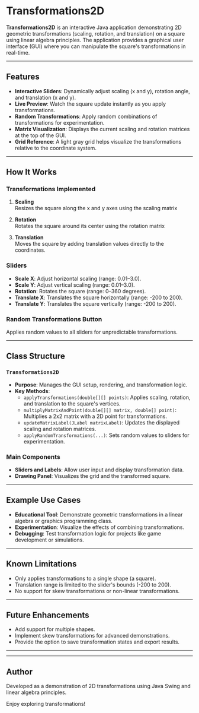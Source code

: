 # Transformations2D

**Transformations2D** is an interactive Java application demonstrating 2D geometric transformations (scaling, rotation, and translation) on a square using linear algebra principles. The application provides a graphical user interface (GUI) where you can manipulate the square's transformations in real-time.

---

## Features

- **Interactive Sliders**: Dynamically adjust scaling (x and y), rotation angle, and translation (x and y).
- **Live Preview**: Watch the square update instantly as you apply transformations.
- **Random Transformations**: Apply random combinations of transformations for experimentation.
- **Matrix Visualization**: Displays the current scaling and rotation matrices at the top of the GUI.
- **Grid Reference**: A light gray grid helps visualize the transformations relative to the coordinate system.

---

## How It Works

### Transformations Implemented
1. **Scaling**  
   Resizes the square along the x and y axes using the scaling matrix
   
3. **Rotation**  
   Rotates the square around its center using the rotation matrix

4. **Translation**  
   Moves the square by adding translation values directly to the coordinates.

### Sliders
- **Scale X**: Adjust horizontal scaling (range: 0.01–3.0).
- **Scale Y**: Adjust vertical scaling (range: 0.01–3.0).
- **Rotation**: Rotates the square (range: 0–360 degrees).
- **Translate X**: Translates the square horizontally (range: -200 to 200).
- **Translate Y**: Translates the square vertically (range: -200 to 200).

### Random Transformations Button
Applies random values to all sliders for unpredictable transformations.

---

## Class Structure

### `Transformations2D`
- **Purpose**: Manages the GUI setup, rendering, and transformation logic.
- **Key Methods**:
  - `applyTransformations(double[][] points)`: Applies scaling, rotation, and translation to the square's vertices.
  - `multiplyMatrixAndPoint(double[][] matrix, double[] point)`: Multiplies a 2x2 matrix with a 2D point for transformations.
  - `updateMatrixLabel(JLabel matrixLabel)`: Updates the displayed scaling and rotation matrices.
  - `applyRandomTransformations(...)`: Sets random values to sliders for experimentation.

### Main Components
- **Sliders and Labels**: Allow user input and display transformation data.
- **Drawing Panel**: Visualizes the grid and the transformed square.

---

## Example Use Cases
- **Educational Tool**: Demonstrate geometric transformations in a linear algebra or graphics programming class.
- **Experimentation**: Visualize the effects of combining transformations.
- **Debugging**: Test transformation logic for projects like game development or simulations.

---

## Known Limitations
- Only applies transformations to a single shape (a square).
- Translation range is limited to the slider's bounds (-200 to 200).
- No support for skew transformations or non-linear transformations.

---

## Future Enhancements
- Add support for multiple shapes.
- Implement skew transformations for advanced demonstrations.
- Provide the option to save transformation states and export results.

---


---

## Author
Developed as a demonstration of 2D transformations using Java Swing and linear algebra principles.  

Enjoy exploring transformations!
